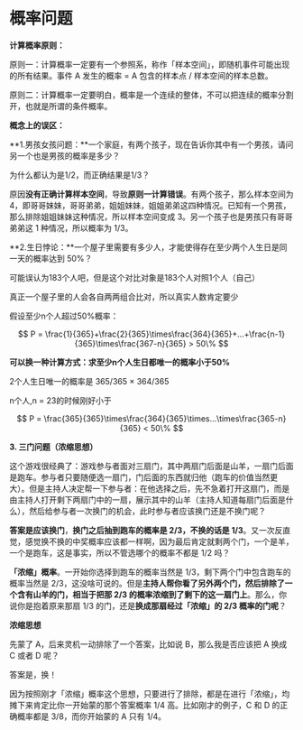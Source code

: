 # 概率问题

**计算概率原则：**

原则一：计算概率一定要有一个参照系，称作「样本空间」，即随机事件可能出现的所有结果。事件 A 发生的概率 = A 包含的样本点 / 样本空间的样本总数。

原则二：计算概率一定要明白，概率是一个连续的整体，不可以把连续的概率分割开，也就是所谓的条件概率。

**概念上的误区：**

**1.男孩女孩问题：**一个家庭，有两个孩子，现在告诉你其中有一个男孩，请问另一个也是男孩的概率是多少？

为什么都认为是1/2，而正确结果是1/3？

原因**没有正确计算样本空间**，导致**原则一计算错误**。有两个孩子，那么样本空间为 4，即哥哥妹妹，哥哥弟弟，姐姐妹妹，姐姐弟弟这四种情况。已知有一个男孩，那么排除姐姐妹妹这种情况，所以样本空间变成 3。另一个孩子也是男孩只有哥哥弟弟这 1 种情况，所以概率为 1/3。

**2.生日悖论：**一个屋子里需要有多少人，才能使得存在至少两个人生日是同一天的概率达到 50%？

可能误认为183个人吧，但是这个对比对象是183个人对照1个人（自己）

真正一个屋子里的人会各自两两组合比对，所以真实人数肯定要少

假设至少n个人超过50%概率：

$$
P = \frac{1}{365}+\frac{2}{365}\times\frac{364}{365}+...+\frac{n-1}{365}\times\frac{367-n}{365} > 50\%
$$

**可以换一种计算方式：求至少n个人生日都唯一的概率小于50%**

2个人生日唯一的概率是 365/365 × 364/365

n个人,n = 23的时候刚好小于

$$
P = \frac{365}{365}\times\frac{364}{365}\times...\times\frac{365-n}{365} < 50\%
$$

**3. 三门问题（浓缩思想）**

这个游戏很经典了：游戏参与者面对三扇门，其中两扇门后面是山羊，一扇门后面是跑车。参与者只要随便选一扇门，门后面的东西就归他（跑车的价值当然更大）。但是主持人决定帮一下参与者：在他选择之后，先不急着打开这扇门，而是由主持人打开剩下两扇门中的一扇，展示其中的山羊（主持人知道每扇门后面是什么），然后给参与者一次换门的机会，此时参与者应该换门还是不换门呢？

**答案是应该换门**，**换门之后抽到跑车的概率是 2/3，不换的话是 1/3**。又一次反直觉，感觉换不换的中奖概率应该都一样啊，因为最后肯定就剩两个门，一个是羊，一个是跑车，这是事实，所以不管选哪个的概率不都是 1/2 吗？

**「浓缩」概率**。一开始你选择到跑车的概率当然是 1/3，剩下两个门中包含跑车的概率当然是 2/3，这没啥可说的。但是**主持人帮你看了另外两个门，然后排除了一个含有山羊的门，相当于把那 2/3 的概率浓缩到了剩下的这一扇门上**。那么，你说你是抱着原来那扇 1/3 的门，还是**换成那扇经过「浓缩」的 2/3 概率的门呢**？

**浓缩思想**

先蒙了 A，后来灵机一动排除了一个答案，比如说 B，那么我是否应该把 A 换成 C 或者 D 呢？

答案是，换！

因为按照刚才「浓缩」概率这个思想，只要进行了排除，都是在进行「浓缩」，均摊下来肯定比你一开始蒙的那个答案概率 1/4 高。比如刚才的例子，C 和 D 的正确概率都是 3/8，而你开始蒙的 A 只有 1/4。

